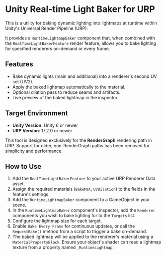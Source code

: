 # Unity Real-time Light Baker for URP

This is a utility for baking dynamic lighting into lightmaps at runtime within Unity's Universal Render Pipeline (URP).

It provides a `RuntimeLightmapBaker` component that, when combined with the `RealTimeLightBakerFeature` render feature, allows you to bake lighting for specified renderers on-demand or every frame.

## Features

*   Bake dynamic lights (main and additional) into a renderer's second UV set (UV2).
*   Apply the baked lightmap automatically to the material.
*   Optional dilation pass to reduce seams and artifacts.
*   Live preview of the baked lightmap in the inspector.

## Target Environment

*   **Unity Version**: Unity 6 or newer
*   **URP Version**: 17.2.0 or newer

This tool is designed exclusively for the **RenderGraph** rendering path in URP. Support for older, non-RenderGraph paths has been removed for simplicity and performance.

## How to Use

1.  Add the `RealTimeLightBakerFeature` to your active URP Renderer Data asset.
2.  Assign the required materials (`BakeMat`, `UVDilation`) to the fields in the feature's settings.
3.  Add the `RuntimeLightmapBaker` component to a GameObject in your scene.
4.  In the `RuntimeLightmapBaker` component's inspector, add the `Renderer` components you wish to bake lighting for to the `Targets` list.
5.  Configure the lightmap size for each target.
6.  Enable `Bake Every Frame` for continuous updates, or call the `RequestBake()` method from a script to trigger a bake on-demand.
7.  The baked lightmap will be applied to the renderer's material using a `MaterialPropertyBlock`. Ensure your object's shader can read a lightmap texture from a property named `_RuntimeLightmap`.
